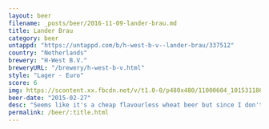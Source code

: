 ```yaml
---
layout: beer
filename: _posts/beer/2016-11-09-lander-brau.md
title: Lander Brau
category: beer
untappd: "https://untappd.com/b/h-west-b-v--lander-brau/337512"
country: "Netherlands"
brewery: "H-West B.V."
breweryURL: "/brewery/h-west-b-v.html"
style: "Lager - Euro"
score: 6
img: https://scontent.xx.fbcdn.net/v/t1.0-0/p480x480/11000604_10153118667938745_2598821758352900098_n.jpg?_nc_cat=101&_nc_oc=AQmQV21TWFdxbYNbMphuPgSe1W1KZ3GilXg02Kh2QOgtJlnq0cWGNTrk0IKXiGNeQT4&_nc_ht=scontent.xx&oh=915fb8dfa05eb9b3841c2c39fbe8a0ab&oe=5DC2B4E9
beer-date: "2015-02-27"
desc: "Seems like it's a cheap flavourless wheat beer but since I don't like wheat beer I'm ok with that"
permalink: /beer/:title.html
---
```

